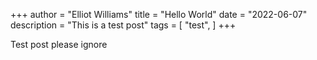 +++
author = "Elliot Williams"
title = "Hello World"
date = "2022-06-07"
description = "This is a test post"
tags = [
    "test",
]
+++

Test post please ignore